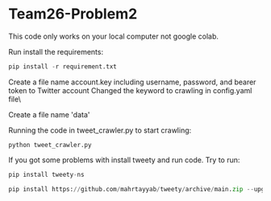 # Team26-Problem2

This code only works on your local computer not google colab.


Run install the requirements: 
```python
pip install -r requirement.txt
```
Create a file name account.key including username, password, and bearer token to Twitter account
Changed the keyword to crawling in config.yaml file\

Create a file name 'data'


Running the code in tweet_crawler.py to start crawling:
```
python tweet_crawler.py
```
If you got some problems with install tweety and run code. Try to run:

```python
pip install tweety-ns
```
```python
pip install https://github.com/mahrtayyab/tweety/archive/main.zip --upgrade
```
